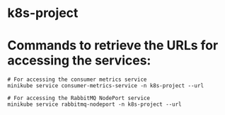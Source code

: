 # k8s-project

# Commands to retrieve the URLs for accessing the services:

    # For accessing the consumer metrics service
    minikube service consumer-metrics-service -n k8s-project --url
    
    # For accessing the RabbitMQ NodePort service
    minikube service rabbitmq-nodeport -n k8s-project --url
